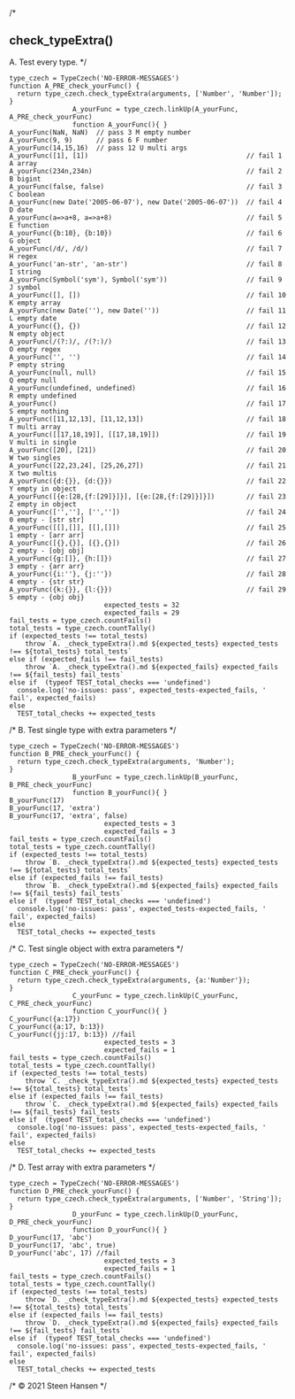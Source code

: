 
/*
## check_typeExtra()
A. Test every type.
*/

    type_czech = TypeCzech('NO-ERROR-MESSAGES')
    function A_PRE_check_yourFunc() {
      return type_czech.check_typeExtra(arguments, ['Number', 'Number']);
    }
                    A_yourFunc = type_czech.linkUp(A_yourFunc, A_PRE_check_yourFunc) 
                    function A_yourFunc(){ }
    A_yourFunc(NaN, NaN)  // pass 3 M empty number
    A_yourFunc(9, 9)      // pass 6 F number
    A_yourFunc(14,15,16)  // pass 12 U multi args
    A_yourFunc([1], [1])                                        // fail 1 A array
    A_yourFunc(234n,234n)                                       // fail 2 B bigint
    A_yourFunc(false, false)                                    // fail 3 C boolean
    A_yourFunc(new Date('2005-06-07'), new Date('2005-06-07'))  // fail 4 D date
    A_yourFunc(a=>a+8, a=>a+8)                                  // fail 5 E function
    A_yourFunc({b:10}, {b:10})                                  // fail 6 G object
    A_yourFunc(/d/, /d/)                                        // fail 7 H regex
    A_yourFunc('an-str', 'an-str')                              // fail 8 I string
    A_yourFunc(Symbol('sym'), Symbol('sym'))                    // fail 9 J symbol
    A_yourFunc([], [])                                          // fail 10 K empty array
    A_yourFunc(new Date(''), new Date(''))                      // fail 11 L empty date
    A_yourFunc({}, {})                                          // fail 12 N empty object
    A_yourFunc(/(?:)/, /(?:)/)                                  // fail 13 O empty regex
    A_yourFunc('', '')                                          // fail 14 P empty string
    A_yourFunc(null, null)                                      // fail 15 Q empty null
    A_yourFunc(undefined, undefined)                            // fail 16 R empty undefined
    A_yourFunc()                                                // fail 17 S empty nothing
    A_yourFunc([11,12,13], [11,12,13])                          // fail 18 T multi array
    A_yourFunc([[17,18,19]], [[17,18,19]])                      // fail 19 V multi in single
    A_yourFunc([20], [21])                                      // fail 20 W two singles
    A_yourFunc([22,23,24], [25,26,27])                          // fail 21 X two multis
    A_yourFunc({d:{}}, {d:{}})                                  // fail 22 Y empty in object
    A_yourFunc([{e:[28,{f:[29]}]}], [{e:[28,{f:[29]}]}])        // fail 23 Z empty in object
    A_yourFunc(['',''], ['',''])                                // fail 24 0 empty - [str str]
    A_yourFunc([[],[]], [[],[]])                                // fail 25 1 empty - [arr arr]
    A_yourFunc([{},{}], [{},{}])                                // fail 26 2 empty - [obj obj]
    A_yourFunc({g:[]}, {h:[]})                                  // fail 27 3 empty - {arr arr}
    A_yourFunc({i:''}, {j:''})                                  // fail 28 4 empty - {str str}
    A_yourFunc({k:{}}, {l:{}})                                  // fail 29 5 empty - {obj obj}
                            expected_tests = 32
                            expected_fails = 29
    fail_tests = type_czech.countFails()
    total_tests = type_czech.countTally()
    if (expected_tests !== total_tests) 
        throw `A. _check_typeExtra().md ${expected_tests} expected_tests !== ${total_tests} total_tests`
    else if (expected_fails !== fail_tests) 
        throw `A. _check_typeExtra().md ${expected_fails} expected_fails !== ${fail_tests} fail_tests`
    else if  (typeof TEST_total_checks === 'undefined')
      console.log('no-issues: pass', expected_tests-expected_fails, ' fail', expected_fails)
    else
      TEST_total_checks += expected_tests







/*
B. Test single type with extra parameters
*/

    type_czech = TypeCzech('NO-ERROR-MESSAGES')
    function B_PRE_check_yourFunc() {
      return type_czech.check_typeExtra(arguments, 'Number');
    }
                    B_yourFunc = type_czech.linkUp(B_yourFunc, B_PRE_check_yourFunc) 
                    function B_yourFunc(){ }
    B_yourFunc(17)
    B_yourFunc(17, 'extra')
    B_yourFunc(17, 'extra', false)
                            expected_tests = 3
                            expected_fails = 3
    fail_tests = type_czech.countFails()
    total_tests = type_czech.countTally()
    if (expected_tests !== total_tests) 
        throw `B. _check_typeExtra().md ${expected_tests} expected_tests !== ${total_tests} total_tests`
    else if (expected_fails !== fail_tests) 
        throw `B. _check_typeExtra().md ${expected_fails} expected_fails !== ${fail_tests} fail_tests`
    else if  (typeof TEST_total_checks === 'undefined')
      console.log('no-issues: pass', expected_tests-expected_fails, ' fail', expected_fails)
    else
      TEST_total_checks += expected_tests





/*
C. Test single object with extra parameters
*/

    type_czech = TypeCzech('NO-ERROR-MESSAGES')
    function C_PRE_check_yourFunc() {
      return type_czech.check_typeExtra(arguments, {a:'Number'});
    }
                    C_yourFunc = type_czech.linkUp(C_yourFunc, C_PRE_check_yourFunc) 
                    function C_yourFunc(){ } 
    C_yourFunc({a:17})
    C_yourFunc({a:17, b:13})
    C_yourFunc({jj:17, b:13}) //fail
                            expected_tests = 3
                            expected_fails = 1
    fail_tests = type_czech.countFails()
    total_tests = type_czech.countTally()
    if (expected_tests !== total_tests) 
        throw `C. _check_typeExtra().md ${expected_tests} expected_tests !== ${total_tests} total_tests`
    else if (expected_fails !== fail_tests) 
        throw `C. _check_typeExtra().md ${expected_fails} expected_fails !== ${fail_tests} fail_tests`
    else if  (typeof TEST_total_checks === 'undefined')
      console.log('no-issues: pass', expected_tests-expected_fails, ' fail', expected_fails)
    else
      TEST_total_checks += expected_tests




/*
D. Test array with extra parameters
*/

    type_czech = TypeCzech('NO-ERROR-MESSAGES')
    function D_PRE_check_yourFunc() {
      return type_czech.check_typeExtra(arguments, ['Number', 'String']);
    }
                    D_yourFunc = type_czech.linkUp(D_yourFunc, D_PRE_check_yourFunc) 
                    function D_yourFunc(){ } 
    D_yourFunc(17, 'abc')
    D_yourFunc(17, 'abc', true)
    D_yourFunc('abc', 17) //fail
                            expected_tests = 3
                            expected_fails = 1
    fail_tests = type_czech.countFails()
    total_tests = type_czech.countTally()
    if (expected_tests !== total_tests) 
        throw `D. _check_typeExtra().md ${expected_tests} expected_tests !== ${total_tests} total_tests`
    else if (expected_fails !== fail_tests) 
        throw `D. _check_typeExtra().md ${expected_fails} expected_fails !== ${fail_tests} fail_tests`
    else if  (typeof TEST_total_checks === 'undefined')
      console.log('no-issues: pass', expected_tests-expected_fails, ' fail', expected_fails)
    else
      TEST_total_checks += expected_tests

/* &copy; 2021 Steen Hansen */